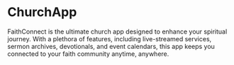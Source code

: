 # ChurchApp
FaithConnect is the ultimate church app designed to enhance your spiritual journey. With a plethora of features, including live-streamed services, sermon archives, devotionals, and event calendars, this app keeps you connected to your faith community anytime, anywhere.
